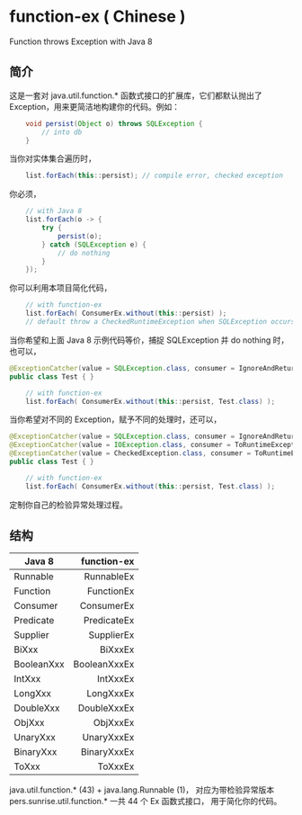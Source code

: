# function-ex ( Chinese )
Function throws Exception with Java 8
## 简介
这是一套对 java.util.function.* 函数式接口的扩展库，它们都默认抛出了 Exception，用来更简洁地构建你的代码。例如：
``` java
    void persist(Object o) throws SQLException {
        // into db
    }
```
当你对实体集合遍历时，
``` java
    list.forEach(this::persist); // compile error, checked exception
```
你必须，
``` java
    // with Java 8
    list.forEach(o -> {
        try {
            persist(o);
        } catch (SQLException e) {
            // do nothing
        }
    });
```
你可以利用本项目简化代码，
``` java
    // with function-ex
    list.forEach( ConsumerEx.without(this::persist) );
    // default throw a CheckedRuntimeException when SQLException occurs
```
当你希望和上面 Java 8 示例代码等价，捕捉 SQLException 并 do nothing 时，也可以，
``` java
@ExceptionCatcher(value = SQLException.class, consumer = IgnoreAndReturn.class)
public class Test { }

    // with function-ex
    list.forEach( ConsumerEx.without(this::persist, Test.class) );
```
当你希望对不同的 Exception，赋予不同的处理时，还可以，
``` java
@ExceptionCatcher(value = SQLException.class, consumer = IgnoreAndReturn.class)
@ExceptionCatcher(value = IOException.class, consumer = ToRuntimeException.class, to = YourRuntimeException.class)
@ExceptionCatcher(value = CheckedException.class, consumer = ToRuntimeException.class) // default
public class Test { }

    // with function-ex
    list.forEach( ConsumerEx.without(this::persist, Test.class) );
```
定制你自己的检验异常处理过程。

## 结构
| Java 8     |  function-ex |
|------------|-------------:|
| Runnable   |   RunnableEx |
| Function   |   FunctionEx |
| Consumer   |   ConsumerEx |
| Predicate  |  PredicateEx |
| Supplier   |   SupplierEx |
| BiXxx      |      BiXxxEx |
| BooleanXxx | BooleanXxxEx |
| IntXxx     |     IntXxxEx |
| LongXxx    |    LongXxxEx |
| DoubleXxx  |  DoubleXxxEx |
| ObjXxx     |     ObjXxxEx |
| UnaryXxx   |   UnaryXxxEx |
| BinaryXxx  |  BinaryXxxEx |
| ToXxx      |      ToXxxEx |

java.util.function.* (43) + java.lang.Runnable (1)， 
对应为带检验异常版本 pers.sunrise.util.function.* 一共 44 个 Ex 函数式接口，
用于简化你的代码。